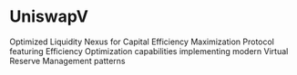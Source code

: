 # UniswapV
Optimized Liquidity Nexus for Capital Efficiency Maximization Protocol featuring Efficiency Optimization capabilities implementing modern Virtual Reserve Management patterns
